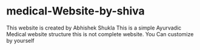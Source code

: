 # medical-Website-by-shiva
This website is created by Abhishek Shukla 
This is a simple Ayurvadic Medical website structure this is not complete website.
You Can customize by yourself 
